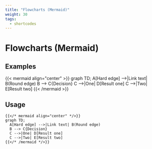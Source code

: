 ```yaml
---
title: "Flowcharts (Mermaid)"
weight: 30
tags:
  - shortcodes
---
```


# Flowcharts (Mermaid)

## Examples

{{< mermaid align="center" >}}
graph TD;
  A[Hard edge] -->|Link text| B(Round edge)
  B --> C{Decision}
  C -->|One| D[Result one]
  C -->|Two| E[Result two]
{{< /mermaid >}}

## Usage

```
{{</* mermaid align="center" */>}}
graph TD;
  A[Hard edge] -->|Link text| B(Round edge)
  B --> C{Decision}
  C -->|One| D[Result one]
  C -->|Two| E[Result two]
{{</* /mermaid */>}}
```
